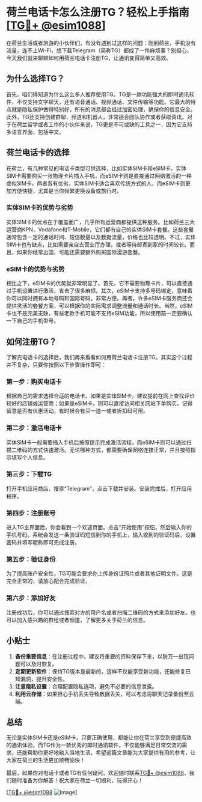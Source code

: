 # 荷兰电话卡怎么注册TG？轻松上手指南[[TG💪+ @esim1088](https://t.me/s/esim1088)]

在荷兰生活或者旅游的小伙伴们，有没有遇到过这样的问题：刚到荷兰，手机没有流量，连不上Wi-Fi，想下载Telegram（简称TG）都成了一件麻烦事？别担心，今天我们就来聊聊如何用荷兰电话卡注册TG，让通讯变得简单又高效。

## 为什么选择TG？

首先，咱们得知道为什么这么多人推荐使用TG。TG是一款功能强大的即时通讯软件，不仅支持文字聊天，还有语音通话、视频通话、文件传输等功能。它最大的特点就是隐私保护做得特别好，所有的消息都会经过加密处理，确保你的信息安全。此外，TG还支持创建群聊、频道和机器人，非常适合团队协作或者获取资讯。对于在荷兰留学或者工作的小伙伴来说，TG更是不可或缺的工具之一，因为它支持多语言界面，包括中文。

## 荷兰电话卡的选择

在荷兰，有几种常见的电话卡类型可供选择，比如实体SIM卡和eSIM卡。实体SIM卡需要购买一张物理卡片插入手机，而eSIM卡则是直接通过网络激活的一种虚拟SIM卡。两者各有优劣，实体SIM卡适合喜欢传统方式的人，而eSIM卡则更加方便快捷，尤其是当你频繁更换设备或旅行时。

### 实体SIM卡的优势与劣势

实体SIM卡的优点在于覆盖面广，几乎所有运营商都提供这种服务。比如荷兰三大运营商KPN、Vodafone和T-Mobile，它们都有自己的实体SIM卡套餐。这些套餐通常包含一定的通话时间、短信数量以及数据流量，价格也比较透明。不过，实体SIM卡也有缺点，比如需要亲自去营业厅办理，或者等待邮寄到家的时间较长。而且，如果你经常出国，可能还需要额外购买国际漫游套餐。

### eSIM卡的优势与劣势

相比之下，eSIM卡的优势就非常明显了。首先，它不需要物理卡片，可以直接通过手机设置进行激活，省去了很多麻烦。其次，eSIM卡支持多号码绑定，意味着你可以同时拥有本地号码和国际号码，非常方便。再者，许多eSIM卡服务商还会提供灵活的套餐方案，可以根据你的实际需求调整流量和通话时长。当然，eSIM卡也不是完美无缺，有些老款手机可能不支持eSIM功能，所以使用前一定要确认一下自己的手机型号。

## 如何注册TG？

了解完电话卡的选择后，我们再来看看如何用荷兰电话卡注册TG。其实这个过程并不复杂，只要你按照以下步骤操作即可：

### 第一步：购买电话卡

根据自己的需求选择合适的电话卡。如果是实体SIM卡，建议提前在网上查找评价较好的店铺或运营商；如果是eSIM卡，则可以直接访问相关网站下单购买。记得留意是否有优惠活动，有时候会有买一送一或者折扣码可用。

### 第二步：激活电话卡

实体SIM卡一般需要插入手机后按照提示完成激活流程，而eSIM卡则可以通过扫描二维码的方式快速激活。无论哪种方式，都需要确保网络连接正常，并且按照指示填写个人信息。

### 第三步：下载TG

打开手机应用商店，搜索“Telegram”，点击下载并安装。安装完成后，打开应用程序。

### 第四步：注册账号

进入TG主界面后，你会看到一个欢迎页面。点击“开始使用”按钮，然后输入你的手机号码。系统会发送一条验证码短信到你的手机上，输入收到的验证码后，设置密码并填写昵称即可完成注册。

### 第五步：验证身份

为了提高账户安全性，TG可能会要求你上传身份证照片或者其他证明文件。这是完全正常的，请放心配合完成验证。

### 第六步：添加好友

注册成功后，你可以通过搜索对方的用户名或者扫描二维码的方式来添加好友。也可以加入感兴趣的群组或者频道，了解更多关于荷兰的信息。

## 小贴士

1. **备份重要信息**：在注册过程中，建议将重要的资料保存下来，以防万一出现问题可以及时恢复。
2. **定期更新软件**：保持TG版本是最新的，这样不仅能享受新功能，还能修复已知漏洞，提升安全性。
3. **注意隐私设置**：合理配置隐私选项，避免不必要的信息泄露。
4. **利用云存储**：如果担心手机丢失导致数据丢失，可以考虑将聊天记录备份至云端。

## 总结

无论是实体SIM卡还是eSIM卡，只要正确使用，都能让你在荷兰享受到便捷高效的通讯体验。而TG作为一款优秀的即时通讯软件，不仅能够满足日常交流的需求，还能帮助你更好地融入当地生活。希望这篇文章能为大家提供有用的参考，让大家在荷兰的生活更加顺畅愉快！

最后，如果你对电话卡或者TG有任何疑问，欢迎随时联系[TG💪+ @esim1088](https://t.me/s/esim1088)，我们随时准备为你解答！祝大家在荷兰一切顺利，玩得开心！

[[TG💪+ @esim1088](https://t.me/s/esim1088) ![Image](https://i.postimg.cc/4NQfJmqS/Snipaste-2025-05-13-00-14-12.png)]